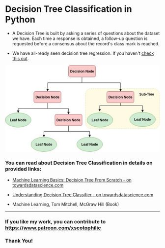 # Decision Tree Classification in Python

* A Decision Tree is built by asking a series of questions about the dataset we have. Each time a response is obtained, a follow-up question is requested before a consensus about the record's class mark is reached.

* We have all-ready seen decision tree regression. If you haven't [check this out](https://github.com/tyrion404/ML-Decision-Tree-Regression-in-python).

<img src="DT.png" />

### You can read about Decision Tree Classification in details on provided links: 

* [Machine Learning Basics: Decision Tree From Scratch - on towardsdatascience.com](https://towardsdatascience.com/machine-learning-basics-descision-tree-from-scratch-part-i-4251bfa1b45c)

* [Understanding Decision Tree Classifier - on towardsdatascience.com](https://towardsdatascience.com/understanding-decision-tree-classifier-7366224e033b)

* Machine Learning, Tom Mitchell, McGraw Hill (Book)

---

### If you like my work, you can contribute to https://www.patreon.com/xscotophilic

### Thank You!